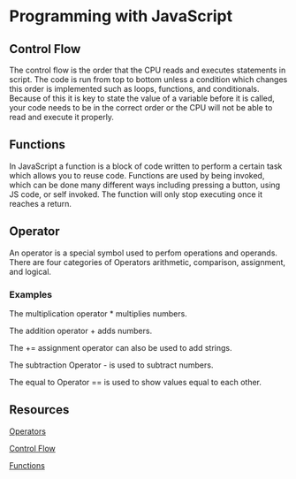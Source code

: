 # Programming with JavaScript

## Control Flow

The control flow is the order that the CPU reads and executes statements in script. The code is run from top to bottom unless a condition which changes this order is implemented such as loops, functions, and conditionals. Because of this it is key to state the value of a variable before it is called, your code needs to be in the correct order or the CPU will not be able to read and execute it properly.

## Functions

In JavaScript a function is a block of code written to perform a certain task which allows you to reuse code. Functions are used by being invoked, which can be done many different ways including pressing a button, using JS code, or self invoked. The function will only stop executing once it reaches a return.

## Operator 

An operator is a special symbol used to perfom operations and operands. There are four categories of Operators arithmetic, comparison, assignment, and logical.

### Examples

The multiplication operator * multiplies numbers.

The addition operator + adds numbers.

The += assignment operator can also be used to add strings.

The subtraction Operator - is used to subtract numbers.

The equal to Operator == is used to show values equal to each other.

## Resources

[Operators](https://www.w3schools.com/js/js_operators.asp)

[Control Flow](https://developer.mozilla.org/en-US/docs/Glossary/Control_flow)

[Functions](https://www.w3schools.com/js/js_functions.asp)
